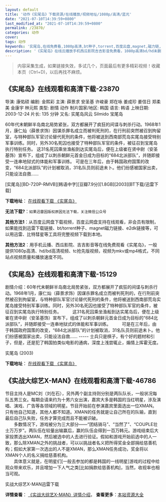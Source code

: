 ```yaml
---
layout: default
title: '动作《实尾岛》下载资源/在线播放/视频地址/1080p/高清/蓝光'
date: "2021-07-10T14:39:59+0800"
last_modified_at: "2021-07-10T14:39:59+0800"
permalink: /23870/
categories: 动作
cover:
tags: 动作
keywords: '实尾岛,在线免费看,1080p高清,bt种子,torrent,百度云盘,magnet,磁力链,迅雷下载资源'
description: '《实尾岛》在线云播放手机西瓜影院吉吉影音免费看，1080p高清bd/hd未删减完整版和tc抢先枪版，mkv/mp4格式，附带bt/torrent种子、magnet/磁力链、百度云盘、网盘资源迅雷下载链接'
---
```


>内容采集生成，如果链接失效，多试几个，页面最后有更多精彩视频！收藏本页（Ctrl+D)，以后再找不麻烦。


## 《实尾岛》在线观看和高清下载-23870

导演: 康佑硕 编剧: 金熙彩 主演: 薛景求 安圣基 许峻豪 郑在咏 姜成珍 姜信日 郑柔美 金康宇 林元熙 类型: 剧情 动作 制片国家/地区: 韩国 语言: 韩语 上映日期: 2003-12-24 片长: 135 分钟 又名: 实尾岛风云 Silmido 宝尾岛

60年代末朝鲜半岛南北局势紧张，双方都展开了疯狂的间谍与刺杀行动。1968年1月，康仁灿（薛景求饰）因谋杀罪名成立而被判死刑的，在行刑前突然被召到拘留室，与特种部队军官讨论替代死刑的条件，他将被送到西南部荒岛实尾岛接受特别军事训练。同时，另外30名死囚也接受了特种部队军官的条件，被征召到宝尾岛执行特别任务。 这31名死囚乘坐渔船到达实尾岛后，便在上级崔在贤中尉（安圣基饰）宣布下，组成了以刺杀朝鲜元首金日成为目标的“684北派部队”，并随即接受一连串地狱式的体能和军事训练。 可是在三年后，由于韩国政府国策的改变，“684北派部队”的计划被取消，31名队员则前途未卜。他们纷感被国家出卖，只能设法自救……


[实尾岛][BD-720P-RMVB][韩语中字][豆瓣7.9分][1.8GB][2003][BT下载/迅雷下载]

**下载地址**： [在线观看下载 《实尾岛》](https://www.btdx8.com/torrent/silmido_2003.html) 


**无法下载?**：`如果迅雷因版权原因无法下载，关注微信公众号 `

**其他方法1**：从百度云网盘下载视频，百度云网盘支持在线观看，非会员有限制，如果能找到迅雷下载链接、bt/torrent种子、magnet磁力链接、e2dk链接等，可以用迅雷、比特彗星等工具将完整视频下载到本地。

**其他方法2**：用手机云播、西瓜影院、吉吉影音等在线免费观看《实尾岛》，一般提供1080p高清、hd/bd高清视频、tc抢先版视频，视频为mkv或mp4格式，不同站点视频质量和播放速度不同。


## 《实尾岛》在线观看和高清下载-15129

剧情介绍：60年代末朝鲜半岛南北局势紧张，双方都展开了疯狂的间谍与刺杀行动。1968年1月，康仁灿（薛景求饰）因谋杀罪名成立而被判死刑的，在行刑前突然被召到拘留室，与特种部队军官讨论替代死刑的条件，他将被送到西南部荒岛实尾岛接受特别军事训练。同时，另外30名死囚也接受了特种部队军官的条件，被征召到实尾岛执行特别任务。  　　这31名死囚乘坐渔船到达实尾岛后，便在上级崔在贤中尉（安圣基饰）宣布下，组成了以刺杀朝鲜元首金日成为目标的“684北派部队”，并随即接受一连串地狱式的体能和军事训练。  　　可是在三年后，由于韩国政府国策的改变，“684北派部队”的计划被取消，31名队员则前途未卜。他们纷感被国家出卖，只能设法自救…… ----- 士兵只是棋子，有个好的题材和引子，但是，还是犯了韩国拍类似电影的通病，深度上浅尝辄止，煽情上挥霍无度。


实尾岛 (2003)

**下载地址**： [在线观看下载 《实尾岛》](https://www.btbtdy.me/btdy/dy4787.html) 


## 《实战大综艺X-MAN》在线观看和高清下载-46786

节目主持人是MC刘（刘在石），另外两个副主持则分别是两队队长，一般状况每队五男三女。每期会请来约为十男六女出演，嘉宾大多是韩国的当红明星，涉及演唱、演戏、广告等各领域的明星。节目开始前在参演嘉宾里面选出一位XMAN。只有他自己知道，其他人都不知道。XMAN的任务就是让自己所在的队输，直到最后自己队失败，任务才算完成而且不能被识破。<br />　　多数情况下，游戏被分为三大部分&mdash;—“团结骑马”、&ldquo;当然了&rdquo;、&ldquo;COUPLE壮士万万岁&rdquo;。两队伍在较量出输赢后，赢的队伍会得到一百万韩元。游戏结束后大家投票选出XMAN，然后被选中的人去进行验证。假如和游戏开始前选中的人一致，那么除XMAN之外的挑战者，可以以挑战者名义把所得奖金全部捐给慈善机构；假如大家第一次选出的人不是XMAN，那么XMAN任务成功，奖金将以XMAN个人的名义捐给慈善机构。<br />　　具体意义就是，在明星们[一般去参加的都是韩国的一线明星]游戏的过程中给观众带来欢乐，并且增加一下人气之类[比如捐款给慈善机构]，当然，收视率也相当可观。


实战大综艺X-MAN迅雷下载

**详情查看**： [《实战大综艺X-MAN》详情介绍](/movie/46786/)， **查看更多**：[本站资源大全](/movie/t/all/)

